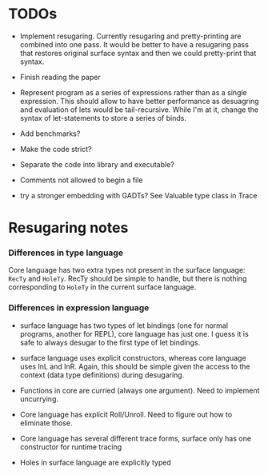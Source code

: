 TODOs
=====

  * Implement resugaring. Currently resugaring and pretty-printing are combined
    into one pass.  It would be better to have a resugaring pass that restores
    original surface syntax and then we could pretty-print that syntax.

  * Finish reading the paper

  * Represent program as a series of expressions rather than as a single
    expression.  This should allow to have better performance as desuagring and
    evaluation of lets would be tail-recursive.  While I'm at it, change the
    syntax of let-statements to store a series of binds.

  * Add benchmarks?

  * Make the code strict?

  * Separate the code into library and executable?

  * Comments not allowed to begin a file

  * try a stronger embedding with GADTs?  See Valuable type class in Trace


Resugaring notes
================

### Differences in type language

Core language has two extra types not present in the surface language: `RecTy`
and `HoleTy`.  RecTy should be simple to handle, but there is nothing
corresponding to `HoleTy` in the current surface language.


### Differences in expression language

  * surface language has two types of let bindings (one for normal programs,
    another for REPL), core language has just one.  I guess it is safe to always
    desugar to the first type of let bindings.

  * surface language uses explicit constructors, whereas core language uses InL
    and InR.  Again, this should be simple given the access to the context (data
    type definitions) during desugaring.

  * Functions in core are curried (always one argument).  Need to implement
    uncurrying.

  * Core language has explicit Roll/Unroll.  Need to figure out how to eliminate
    those.

  * Core language has several different trace forms, surface only has one
    constructor for runtime tracing

  * Holes in surface language are explicitly typed

